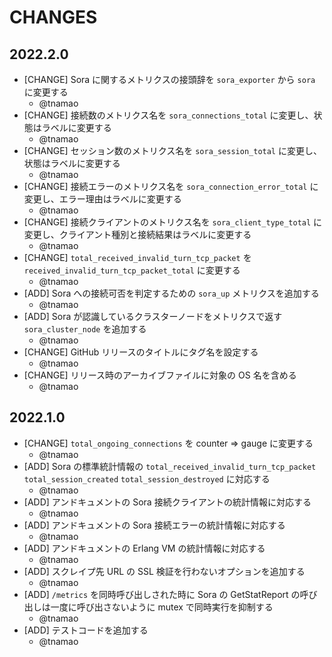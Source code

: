 # CHANGES

## 2022.2.0

- [CHANGE] Sora に関するメトリクスの接頭辞を `sora_exporter` から `sora` に変更する
    - @tnamao
- [CHANGE] 接続数のメトリクス名を `sora_connections_total` に変更し、状態はラベルに変更する
    - @tnamao
- [CHANGE] セッション数のメトリクス名を `sora_session_total` に変更し、状態はラベルに変更する
    - @tnamao
- [CHANGE] 接続エラーのメトリクス名を `sora_connection_error_total` に変更し、エラー理由はラベルに変更する
    - @tnamao
- [CHANGE] 接続クライアントのメトリクス名を `sora_client_type_total` に変更し、クライアント種別と接続結果はラベルに変更する
    - @tnamao
- [CHANGE] `total_received_invalid_turn_tcp_packet` を `received_invalid_turn_tcp_packet_total` に変更する
    - @tnamao
- [ADD] Sora への接続可否を判定するための `sora_up` メトリクスを追加する
    - @tnamao
- [ADD] Sora が認識しているクラスターノードをメトリクスで返す `sora_cluster_node` を追加する
    - @tnamao
- [CHANGE] GitHub リリースのタイトルにタグ名を設定する
    - @tnamao
- [CHANGE] リリース時のアーカイブファイルに対象の OS 名を含める
    - @tnamao

## 2022.1.0

- [CHANGE] `total_ongoing_connections` を counter => gauge に変更する
    - @tnamao
- [ADD] Sora の標準統計情報の `total_received_invalid_turn_tcp_packet` `total_session_created` `total_session_destroyed` に対応する
    - @tnamao
- [ADD] アンドキュメントの Sora 接続クライアントの統計情報に対応する
    - @tnamao
- [ADD] アンドキュメントの Sora 接続エラーの統計情報に対応する
    - @tnamao
- [ADD] アンドキュメントの Erlang VM の統計情報に対応する
    - @tnamao
- [ADD] スクレイプ先 URL の SSL 検証を行わないオプションを追加する
    - @tnamao
- [ADD] `/metrics` を同時呼び出しされた時に Sora の GetStatReport の呼び出しは一度に呼び出さないように mutex で同時実行を抑制する
    - @tnamao
- [ADD] テストコードを追加する
    - @tnamao
